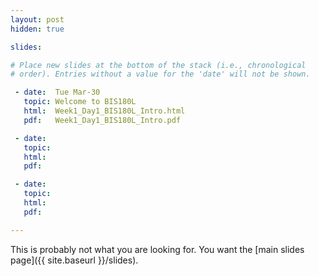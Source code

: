 ```yaml
---
layout: post
hidden: true

slides:

# Place new slides at the bottom of the stack (i.e., chronological
# order). Entries without a value for the 'date' will not be shown.

 - date:  Tue Mar-30
   topic: Welcome to BIS180L
   html:  Week1_Day1_BIS180L_Intro.html
   pdf:   Week1_Day1_BIS180L_Intro.pdf

 - date:  
   topic: 
   html:  
   pdf:   

 - date:  
   topic: 
   html:  
   pdf:   

---
```


This is probably not what you are looking for. You want the [main slides page]({{ site.baseurl }}/slides).
